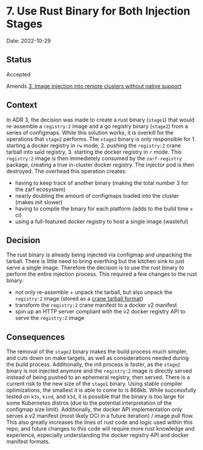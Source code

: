 # 7. Use Rust Binary for Both Injection Stages

Date: 2022-10-29

## Status

Accepted

Amends [3. Image injection into remote clusters without native support](0003-image-injection-into-remote-clusters-without-native-support.md)

## Context

In ADR 3, the decision was made to create a rust binary (`stage1`) that would re-assemble a `registry:2` image and a go registry binary (`stage2`) from a series of configmaps. While this solution works, it is overkill for the operations that `stage2` performs. The `stage2` binary is only responsible for 1. starting a docker registry in `rw` mode, 2. pushing the `registry:2` crane tarball into said registry, 3. starting the docker registry in `r` mode. This `registry:2` image is then immedietely consumed by the `zarf-registry` package, creating a true in-cluster docker registry. The injector pod is then destroyed. The overhead this operation creates:

- having to keep track of another binary (making the total number 3 for the zarf ecosystem)
- nearly doubling the amount of configmaps loaded into the cluster (makes init slower)
- having to compile the binary for each platform (adds to the build time + ci)
- using a full-featured docker registry to host a single image (wasteful)

## Decision

The rust binary is already being injected via configmap and unpacking the tarball. There is little need to bring everthing but the kitchen sink to just serve a single image. Therefore the decision is to use the rust binary to perform the entire injection process. This required a few changes to the rust binary:

- not only re-assemble + unpack the tarball, but also unpack the `registry:2` image (stored as a [crane tarball format](https://github.com/google/go-containerregistry/tree/main/pkg/v1/tarball))
- transform the `registry:2` crane manifest to a docker v2 manifest
- spin up an HTTP server compliant with the v2 docker registry API to serve the `registry:2` image

## Consequences

The removal of the `stage2` binary makes the build process much simpler, and cuts down on make targets, as well as considerations needed during the build process. Additionally, the init process is faster, as the `stage2` binary is not injected anymore and the `registry:2` image is directly served instead of being pushed to an ephemeral registry, then served. There is a current risk to the new size of the `stage1` binary. Using stable compiler optimizations, the smallest it is able to come to is 868kb. While successfully tested on `k3s`, `kind`, and `k3d`, it is possible that the binary is too large for some Kubernetes distros (due to the potential interpretation of the configmap size limit). Additionally, the docker API implementation only serves a v2 manifest (most likely OCI in a future iteration) / image pull flow. This also greatly increases the lines of rust code and logic used within this repo, and future changes to this code will require more rust knowledge and experience, especially understanding the docker registry API and docker manifest formats.
